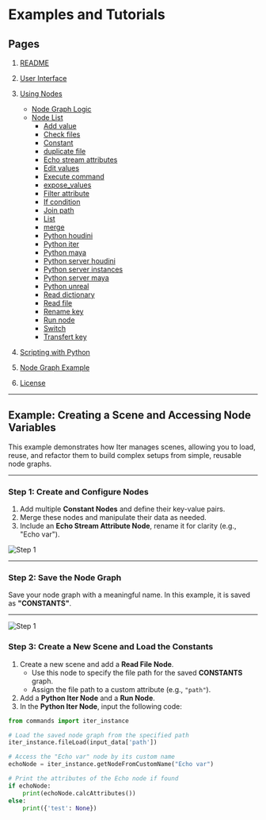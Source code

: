 # Examples and Tutorials

## Pages

1. [README](../../README.md)
2. [User Interface](./ui-overview.md)
3. [Using Nodes](./using-nodes.md)
   - [Node Graph Logic](./node-graph-logic.md)
   - [Node List](./node-list.md)
     - [Add value](./nodes/add_value.md)
     - [Check files](./nodes/check_files.md)
     - [Constant](./nodes/constant.md)
     - [duplicate file](./nodes/duplicate_file.md)
     - [Echo stream attributes](./nodes/echo_stream_attributes.md)
     - [Edit values](./nodes/edit_values.md)
     - [Execute command](./nodes/execute_command.md)
     - [expose_values](./nodes/expose_values.md)
     - [Filter attribute](./nodes/filter_attribute.md)
     - [If condition](./nodes/if_condition.md)
     - [Join path](./nodes/join_path.md)
     - [List](./nodes/list.md)
     - [merge](./nodes/merge.md)
     - [Python houdini](./nodes/python_houdini.md)
     - [Python iter](./nodes/python_iter.md)
     - [Python maya](./nodes/python_maya.md)
     - [Python server houdini](./nodes/python_server_houdini.md)
     - [Python server instances](./nodes/python_server_instances.md)
     - [Python server maya](./nodes/python_server_maya.md)
     - [Python unreal](./nodes/python_unreal.md)
     - [Read dictionary](./nodes/read_dictionary.md)
     - [Read file](./nodes/read_file.md)
     - [Rename key](./nodes/rename_key.md)
     - [Run node](./nodes/run_node.md)
     - [Switch](./nodes/switch.md)
     - [Transfert key](./nodes/transfert_key.md)

4. [Scripting with Python](./scripting-with-python.md)
5. [Node Graph Example](./basic-node-graph-example.md)
6. [License](./license.md)

---


## Example: Creating a Scene and Accessing Node Variables

This example demonstrates how Iter manages scenes, allowing you to load, reuse, and refactor them to build complex setups from simple, reusable node graphs.

---

### Step 1: Create and Configure Nodes

1. Add multiple **Constant Nodes** and define their key-value pairs. 
2. Merge these nodes and manipulate their data as needed.
3. Include an **Echo Stream Attribute Node**, rename it for clarity (e.g., "Echo var").

![Step 1](https://i.imgur.com/9Oy0txQ.png)

---

### Step 2: Save the Node Graph

Save your node graph with a meaningful name. In this example, it is saved as **"CONSTANTS"**.

---

![Step 1](https://i.imgur.com/rcIcyiu.png)

### Step 3: Create a New Scene and Load the Constants

1. Create a new scene and add a **Read File Node**.
   - Use this node to specify the file path for the saved **CONSTANTS** graph.
   - Assign the file path to a custom attribute (e.g., `"path"`).
2. Add a **Python Iter Node** and a **Run Node**.
3. In the **Python Iter Node**, input the following code:

```python
from commands import iter_instance

# Load the saved node graph from the specified path
iter_instance.fileLoad(input_data['path'])

# Access the "Echo var" node by its custom name
echoNode = iter_instance.getNodeFromCustomName("Echo var")

# Print the attributes of the Echo node if found
if echoNode:
    print(echoNode.calcAttributes())
else:
    print({'test': None})
```




